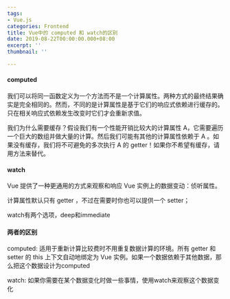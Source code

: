 ```yaml
---
tags:
- Vue.js
categories: Frontend
title: Vue中的 computed 和 watch的区别
date: 2019-08-22T00:00:00.000+08:00
excerpt: ''
thumbnail: ''

---
```

#### computed
我们可以将同一函数定义为一个方法而不是一个计算属性。两种方式的最终结果确实是完全相同的。然而，不同的是计算属性是基于它们的响应式依赖进行缓存的。只在相关响应式依赖发生改变时它们才会重新求值。

我们为什么需要缓存？假设我们有一个性能开销比较大的计算属性 A，它需要遍历一个巨大的数组并做大量的计算。然后我们可能有其他的计算属性依赖于 A 。如果没有缓存，我们将不可避免的多次执行 A 的 getter！如果你不希望有缓存，请用方法来替代。

#### watch
Vue 提供了一种更通用的方式来观察和响应 Vue 实例上的数据变动：侦听属性。

计算属性默认只有 getter ，不过在需要时你也可以提供一个 setter；

watch有两个选项，deep和immediate

#### 两者的区别

computed: 适用于重新计算比较费时不用重复数据计算的环境。所有 getter 和 setter 的 this 上下文自动地绑定为 Vue 实例。如果一个数据依赖于其他数据，那么把这个数据设计为computed

watch: 如果你需要在某个数据变化时做一些事情，使用watch来观察这个数据变化